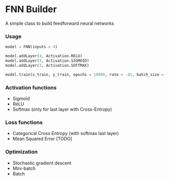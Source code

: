# FNN Builder

A simple class to build feedforward neural networks

### Usage

```python
model = FNN(inputs = 4)

model.addLayer(4, Activation.RELU)
model.addLayer(3, Activation.SIGMOID)
model.addLayer(3, Activation.SOFTMAX)

model.train(x_train, y_train, epochs = 10000, rate = .01, batch_size = 5)
```

### Activation functions
- Sigmoïd
- ReLU
- Softmax (only for last layer with Cross-Entropy)

### Loss functions
- Categorical Cross Entropy (with softmax last layer)
- Mean Squared Error [TODO]

### Optimization
- Stochastic gradient descent
- Mini-batch
- Batch
